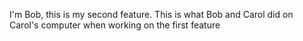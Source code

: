 I'm Bob, this is my second feature.
This is what Bob and Carol did on Carol's computer when working on the first feature
